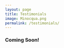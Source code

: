```yaml
---
layout: page
title: Testimonials
image: Minocqua.png
permalink: /testimonials/
---
```

### Coming Soon!

